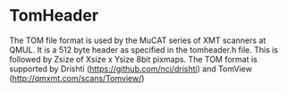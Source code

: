 # TomHeader
The TOM file format is used by the MuCAT series of XMT scanners at QMUL. It is a 512 byte header as specified in the tomheader.h file. This is followed by Zsize of Xsize x Ysize 8bit pixmaps. The TOM format is supported by Drishti (https://github.com/nci/drishti) and TomView (http://qmxmt.com/scans/Tomview/)
